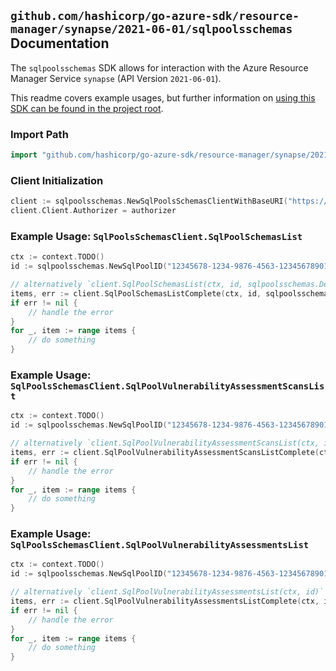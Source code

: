
## `github.com/hashicorp/go-azure-sdk/resource-manager/synapse/2021-06-01/sqlpoolsschemas` Documentation

The `sqlpoolsschemas` SDK allows for interaction with the Azure Resource Manager Service `synapse` (API Version `2021-06-01`).

This readme covers example usages, but further information on [using this SDK can be found in the project root](https://github.com/hashicorp/go-azure-sdk/tree/main/docs).

### Import Path

```go
import "github.com/hashicorp/go-azure-sdk/resource-manager/synapse/2021-06-01/sqlpoolsschemas"
```


### Client Initialization

```go
client := sqlpoolsschemas.NewSqlPoolsSchemasClientWithBaseURI("https://management.azure.com")
client.Client.Authorizer = authorizer
```


### Example Usage: `SqlPoolsSchemasClient.SqlPoolSchemasList`

```go
ctx := context.TODO()
id := sqlpoolsschemas.NewSqlPoolID("12345678-1234-9876-4563-123456789012", "example-resource-group", "workspaceValue", "sqlPoolValue")

// alternatively `client.SqlPoolSchemasList(ctx, id, sqlpoolsschemas.DefaultSqlPoolSchemasListOperationOptions())` can be used to do batched pagination
items, err := client.SqlPoolSchemasListComplete(ctx, id, sqlpoolsschemas.DefaultSqlPoolSchemasListOperationOptions())
if err != nil {
	// handle the error
}
for _, item := range items {
	// do something
}
```


### Example Usage: `SqlPoolsSchemasClient.SqlPoolVulnerabilityAssessmentScansList`

```go
ctx := context.TODO()
id := sqlpoolsschemas.NewSqlPoolID("12345678-1234-9876-4563-123456789012", "example-resource-group", "workspaceValue", "sqlPoolValue")

// alternatively `client.SqlPoolVulnerabilityAssessmentScansList(ctx, id)` can be used to do batched pagination
items, err := client.SqlPoolVulnerabilityAssessmentScansListComplete(ctx, id)
if err != nil {
	// handle the error
}
for _, item := range items {
	// do something
}
```


### Example Usage: `SqlPoolsSchemasClient.SqlPoolVulnerabilityAssessmentsList`

```go
ctx := context.TODO()
id := sqlpoolsschemas.NewSqlPoolID("12345678-1234-9876-4563-123456789012", "example-resource-group", "workspaceValue", "sqlPoolValue")

// alternatively `client.SqlPoolVulnerabilityAssessmentsList(ctx, id)` can be used to do batched pagination
items, err := client.SqlPoolVulnerabilityAssessmentsListComplete(ctx, id)
if err != nil {
	// handle the error
}
for _, item := range items {
	// do something
}
```
